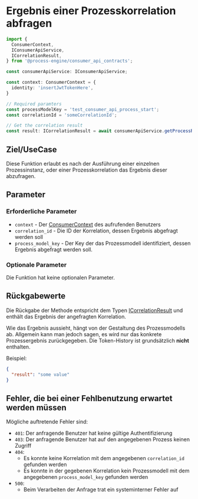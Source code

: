 # Ergebnis einer Prozesskorrelation abfragen

```TypeScript
import {
  ConsumerContext,
  IConsumerApiService,
  ICorrelationResult,
} from '@process-engine/consumer_api_contracts';

const consumerApiService: IConsumerApiService;

const context: ConsumerContext = {
  identity: 'insertJwtTokenHere',
}

// Required paramters
const processModelKey = 'test_consumer_api_process_start';
const correlationId = 'someCorrelationId';

// Get the correlation result
const result: ICorrelationResult = await consumerApiService.getProcessResultForCorrelation(consumerContext, correlationId, processModelKey);
```

## Ziel/UseCase

Diese Funktion erlaubt es nach der Ausführung einer einzelnen Prozessinstanz,
oder einer Prozesskorrelation das Ergebnis dieser abzufragen.

## Parameter

### Erforderliche Parameter

* `context` - Der [ConsumerContext](./public_api.md#consumercontext) des aufrufenden Benutzers
* `correlation_id` - Die ID der Korrelation, dessen Ergebnis abgefragt
  werden soll
* `process_model_key` - Der Key der das Prozessmodell identifiziert, dessen
  Ergebnis abgefragt werden soll.

### Optionale Parameter

Die Funktion hat keine optionalen Parameter.

## Rückgabewerte

Die Rückgabe der Methode entspricht dem Typen [ICorrelationResult](./public_api.md#icorrelationresult)
und enthält das Ergebnis der angefragten Korrelation.

Wie das Ergebnis aussieht, hängt von der Gestaltung des Prozessmodells ab.
Allgemein kann man jedoch sagen, es wird nur das konkrete Prozessergebnis
zurückgegeben.
Die Token-History ist grundsätzlich **nicht** enthalten.

Beispiel:

```JSON
{
  "result": "some value"
}
```

## Fehler, die bei einer Fehlbenutzung erwartet werden müssen

Mögliche auftretende Fehler sind:
- `401`: Der anfragende Benutzer hat keine gültige Authentifizierung
- `403`: Der anfragende Benutzer hat auf den angegebenen Prozess keinen Zugriff
- `404`:
  - Es konnte keine Korrelation mit dem angegebenen `correlation_id`
    gefunden werden
  - Es konnte in der gegebenen Korrelation kein Prozessmodell mit dem
    angegebenen `process_model_key` gefunden werden
- `500`:
  - Beim Verarbeiten der Anfrage trat ein systeminterner Fehler auf
